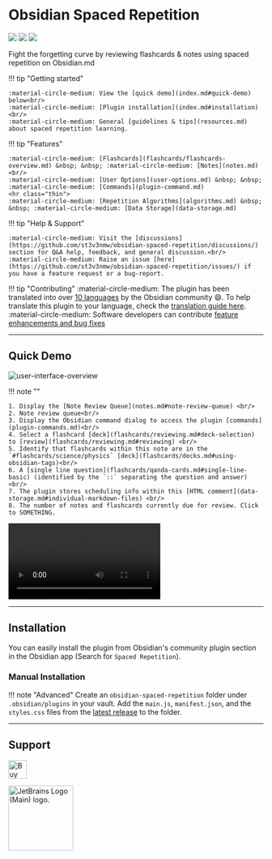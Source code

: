 # Obsidian Spaced Repetition

<img src="https://img.shields.io/github/downloads/st3v3nmw/obsidian-spaced-repetition/total" /> <img src="https://img.shields.io/github/downloads/st3v3nmw/obsidian-spaced-repetition/latest/total?style=flat-square" /> <img src="https://img.shields.io/github/manifest-json/v/st3v3nmw/obsidian-spaced-repetition?style=flat-square" />

Fight the forgetting curve by reviewing flashcards & notes using spaced repetition on Obsidian.md


<div class="grid" markdown>

!!! tip "Getting started"

    :material-circle-medium: View the [quick demo](index.md#quick-demo) below<br/>
    :material-circle-medium: [Plugin installation](index.md#installation)<br/>
    :material-circle-medium: General [guidelines & tips](resources.md) about spaced repetition learning.

!!! tip "Features"

    :material-circle-medium: [Flashcards](flashcards/flashcards-overview.md) &nbsp; &nbsp; :material-circle-medium: [Notes](notes.md) <br/>
    :material-circle-medium: [User Options](user-options.md) &nbsp; &nbsp; :material-circle-medium: [Commands](plugin-command.md)
    <hr class="thin">
    :material-circle-medium: [Repetition Algorithms](algorithms.md) &nbsp; &nbsp; :material-circle-medium: [Data Storage](data-storage.md)


!!! tip "Help & Support"

    :material-circle-medium: Visit the [discussions](https://github.com/st3v3nmw/obsidian-spaced-repetition/discussions/) section for Q&A help, feedback, and general discussion.<br/>
    :material-circle-medium: Raise an issue [here](https://github.com/st3v3nmw/obsidian-spaced-repetition/issues/) if you have a feature request or a bug-report.

!!! tip "Contributing"
    :material-circle-medium: The plugin has been translated into over [10 languages](contributing.md#translating) by the Obsidian community 😄. To help translate this plugin to your language, check the [translation guide here](contributing.md#translating).<br/>
    :material-circle-medium: Software developers can contribute [feature enhancements and bug fixes](contributing.md#code)
</div>


---


## Quick Demo


![user-interface-overview](https://github.com/user-attachments/assets/977bab30-cc5e-4b5c-849e-3881d82b3f8e)


!!! note ""

    1. Display the [Note Review Queue](notes.md#note-review-queue) <br/>
    2. Note review queue<br/>
    3. Display the Obsidian command dialog to access the plugin [commands](plugin-commands.md)<br/>
    4. Select a flashcard [deck](flashcards/reviewing.md#deck-selection) to [review](flashcards/reviewing.md#reviewing) <br/>
    5. Identify that flashcards within this note are in the `#flashcards/science/physics` [deck](flashcards/decks.md#using-obsidian-tags)<br/>
    6. A [single line question](flashcards/qanda-cards.md#single-line-basic) (identified by the `::` separating the question and answer)<br/>
    7. The plugin stores scheduling info within this [HTML comment](data-storage.md#individual-markdown-files) <br/>
    8. The number of notes and flashcards currently due for review. Click to SOMETHING.


<video controls>
  <source src="https://user-images.githubusercontent.com/43380836/115256965-5d455f00-a138-11eb-988f-27ba29f328a0.mp4" type="video/mp4">
</video>

---


## Installation

You can easily install the plugin from Obsidian's community plugin section in the Obsidian app (Search for `Spaced Repetition`).

### Manual Installation

!!! note "Advanced"
    Create an `obsidian-spaced-repetition` folder under `.obsidian/plugins` in your vault. Add the `main.js`, `manifest.json`, and the `styles.css` files from the [latest release](https://github.com/st3v3nmw/obsidian-spaced-repetition/releases) to the folder.

---

## Support

<a href='https://ko-fi.com/M4M44DEN6' target='_blank'><img height='36' style='border:0px;height:36px;' src='https://cdn.ko-fi.com/cdn/kofi3.png?v=2' border='0' alt='Buy Me a Coffee at ko-fi.com' /></a>

<a href="https://jb.gg/OpenSourceSupport" target="_blank"><img src="https://resources.jetbrains.com/storage/products/company/brand/logos/jb_beam.png" height='128' style='border:0px;height:128px;' alt="JetBrains Logo (Main) logo."></a>
